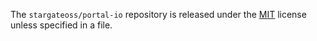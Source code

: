 The `stargateoss/portal-io` repository is released under the [MIT](https://opensource.org/licenses/MIT) license unless specified in a file.
